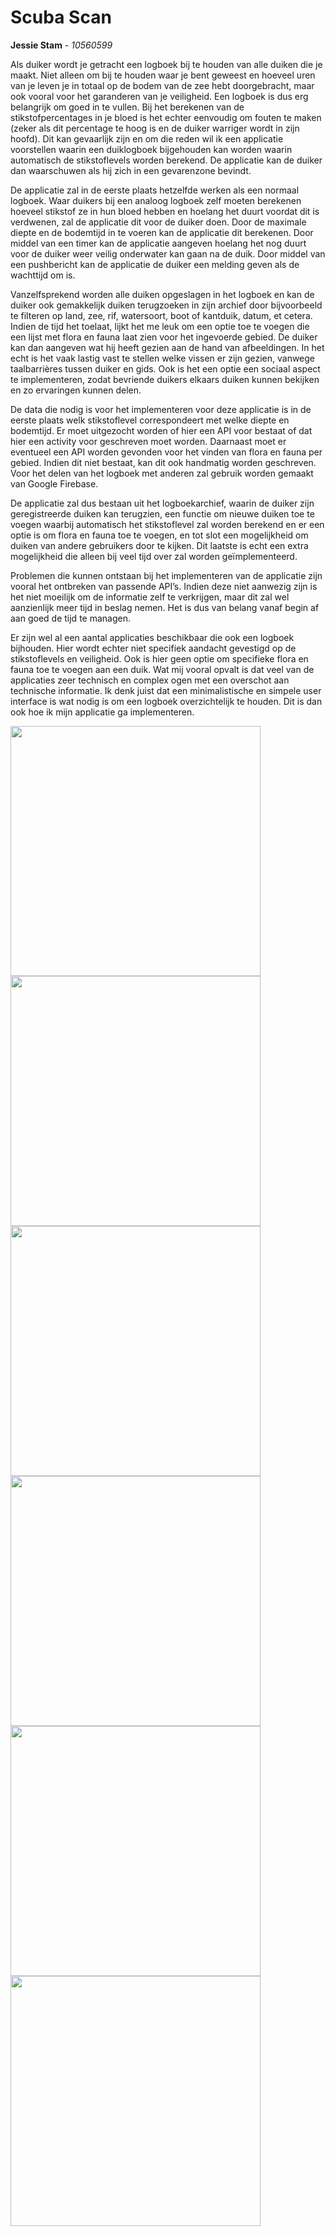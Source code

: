 # Scuba Scan

**Jessie Stam** -
*10560599*

Als duiker wordt je getracht een logboek bij te houden van alle duiken die je maakt. Niet alleen om bij te houden waar je bent geweest en hoeveel uren van je leven je in totaal op de bodem van de zee hebt doorgebracht, maar ook vooral voor het garanderen van je veiligheid. Een logboek is dus erg belangrijk om goed in te vullen. Bij het berekenen van de stikstofpercentages in je bloed is het echter eenvoudig om fouten te maken (zeker als dit percentage te hoog is en de duiker warriger wordt in zijn hoofd). Dit kan gevaarlijk zijn en om die reden wil ik een applicatie voorstellen waarin een duiklogboek bijgehouden kan worden waarin automatisch de stikstoflevels worden berekend. De applicatie kan de duiker dan waarschuwen als hij zich in een gevarenzone bevindt.

De applicatie zal in de eerste plaats hetzelfde werken als een normaal logboek. Waar duikers bij een analoog logboek zelf moeten berekenen hoeveel stikstof ze in hun bloed hebben en hoelang het duurt voordat dit is verdwenen, zal de applicatie dit voor de duiker doen. Door de maximale diepte en de bodemtijd in te voeren kan de applicatie dit berekenen. Door middel van een timer kan de applicatie aangeven hoelang het nog duurt voor de duiker weer veilig onderwater kan gaan na de duik. Door middel van een pushbericht kan de applicatie de duiker een melding geven als de wachttijd om is.

Vanzelfsprekend worden alle duiken opgeslagen in het logboek en kan de duiker ook gemakkelijk duiken terugzoeken in zijn archief door bijvoorbeeld te filteren op land, zee, rif, watersoort, boot of kantduik, datum, et cetera.	Indien de tijd het toelaat, lijkt het me leuk om een optie toe te voegen die een lijst met flora en fauna laat zien voor het ingevoerde gebied. De duiker kan dan aangeven wat hij heeft gezien aan de hand van afbeeldingen. In het echt is het vaak lastig vast te stellen welke vissen er zijn gezien, vanwege taalbarrières tussen duiker en gids. Ook is het een optie een sociaal aspect te implementeren, zodat bevriende duikers elkaars duiken kunnen bekijken en zo ervaringen kunnen delen.

De data die nodig is voor het implementeren voor deze applicatie is in de eerste plaats welk stikstoflevel correspondeert met welke diepte en bodemtijd. Er moet uitgezocht worden of hier een API voor bestaat of dat hier een activity voor geschreven moet worden. Daarnaast moet er eventueel een API worden gevonden voor het vinden van flora en fauna per gebied. Indien dit niet bestaat, kan dit ook handmatig worden geschreven. Voor het delen van het logboek met anderen zal gebruik worden gemaakt van Google Firebase.

De applicatie zal dus bestaan uit het logboekarchief, waarin de duiker zijn geregistreerde duiken kan terugzien, een functie om nieuwe duiken toe te voegen waarbij automatisch het stikstoflevel zal worden berekend en er een optie is om flora en fauna toe te voegen, en tot slot een mogelijkheid om duiken van andere gebruikers door te kijken. Dit laatste is echt een extra mogelijkheid die alleen bij veel tijd over zal worden geïmplementeerd.

Problemen die kunnen ontstaan bij het implementeren van de applicatie zijn vooral het ontbreken van passende API’s. Indien deze niet aanwezig zijn is het niet moeilijk om de informatie zelf te verkrijgen, maar dit zal wel aanzienlijk meer tijd in beslag nemen. Het is dus van belang vanaf begin af aan goed de tijd te managen.

Er zijn wel al een aantal applicaties beschikbaar die ook een logboek bijhouden. Hier wordt echter niet specifiek aandacht gevestigd op de stikstoflevels en veiligheid. Ook is hier geen optie om specifieke flora en fauna toe te voegen aan een duik. Wat mij vooral opvalt is dat veel van de applicaties zeer technisch en complex ogen met een overschot aan technische informatie. Ik denk juist dat een minimalistische en simpele user interface is wat nodig is om een logboek overzichtelijk te houden. Dit is dan ook hoe ik mijn applicatie ga implementeren.

<img src="https://github.com/JessieStam/jstam_programmeerproject/blob/master/doc/Titelscherm.bmp" width="400">
<img src="https://github.com/JessieStam/jstam_programmeerproject/blob/master/doc/Start%20menu.bmp" width="400">
<img src="https://github.com/JessieStam/jstam_programmeerproject/blob/master/doc/Nieuwe%20duik.bmp" width="400">
<img src="https://github.com/JessieStam/jstam_programmeerproject/blob/master/doc/Logboek%20archief.bmp" width="400">
<img src="https://github.com/JessieStam/jstam_programmeerproject/blob/master/doc/Statistieken.bmp" width="400">
<img src="https://github.com/JessieStam/jstam_programmeerproject/blob/master/doc/Vissen%20gezien.bmp" width="400">
